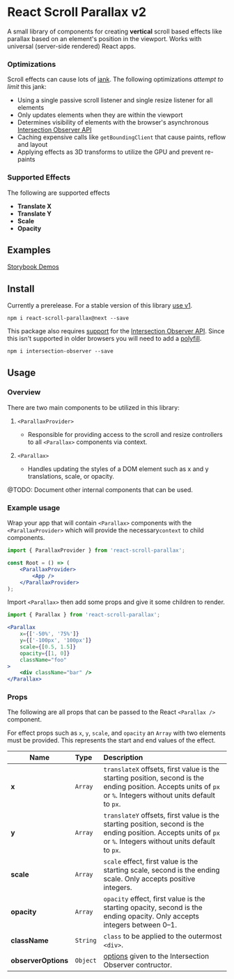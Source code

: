 # React Scroll Parallax v2

A small library of components for creating **vertical** scroll based effects like parallax based on an element's position in the viewport. Works with universal (server-side rendered) React apps.

### Optimizations

Scroll effects can cause lots of [jank](http://jankfree.org/). The following optimizations _attempt to limit_ this jank:

- Using a single passive scroll listener and single resize listener for all elements
- Only updates elements when they are within the viewport
- Determines visibility of elements with the browser's asynchronous [Intersection Observer API](https://developer.mozilla.org/en-US/docs/Web/API/Intersection_Observer_API)
- Caching expensive calls like `getBoundingClient` that cause paints, reflow and layout
- Applying effects as 3D transforms to utilize the GPU and prevent re-paints

### Supported Effects

The following are supported effects

- **Translate X** 
- **Translate Y**
- **Scale**
- **Opacity** 

## Examples

[Storybook Demos](http://react-scroll-parallax.surge.sh/)

## Install

Currently a prerelease. For a stable version of this library [use v1](https://github.com/jscottsmith/react-scroll-parallax).

```
npm i react-scroll-parallax@next --save
```

This package also requires [support](https://caniuse.com/#search=IntersectionObserver) for the [Intersection Observer API](https://developer.mozilla.org/en-US/docs/Web/API/Intersection_Observer_API). Since this isn't supported in older browsers you will need to add a [polyfill](https://github.com/w3c/IntersectionObserver/tree/gh-pages/polyfill).

```
npm i intersection-observer --save
```

## Usage

### Overview

There are two main components to be utilized in this library:

1. `<ParallaxProvider>`
    - Responsible for providing access to the scroll and resize controllers to all `<Parallax>` components via context.

2. `<Parallax>`
    - Handles updating the styles of a DOM element such as x and y translations, scale, or opacity.

@TODO: Document other internal components that can be used.

### Example usage

Wrap your app that will contain `<Parallax>` components with the `<ParallaxProvider>` which will provide the necessary`context` to child components.

```jsx
import { ParallaxProvider } from 'react-scroll-parallax';

const Root = () => (
    <ParallaxProvider>
        <App />
    </ParallaxProvider>
);
```

Import `<Parallax>` then add some props and give it some children to render.

```jsx
import { Parallax } from 'react-scroll-parallax';

<Parallax
    x={['-50%', '75%']}
    y={['-100px', '100px']}
    scale={[0.5, 1.5]}
    opacity={[1, 0]}
    className="foo"
>
    <div className="bar" />
</Parallax>
```

### <Parallax> Props

The following are all props that can be passed to the React `<Parallax />` component. 

For effect props such as `x`, `y`, `scale`, and `opacity` an `Array` with two elements must be provided. This represents the start and end values of the effect.

|Name                  |Type    |Description
|----------------------|:-------|:----------------------------------------
|**x**                 |`Array` |`translateX` offsets, first value is the starting position, second is the ending position. Accepts units of `px` or `%`. Integers without units default to `px`.
|**y**                 |`Array` |`translateY` offsets, first value is the starting position, second is the ending position. Accepts units of `px` or `%`. Integers without units default to `px`.
|**scale**             |`Array` |`scale` effect, first value is the starting scale, second is the ending scale. Only accepts positive integers.
|**opacity**           |`Array` |`opacity` effect, first value is the starting opacity, second is the ending opacity. Only accepts integers between 0–1.
|**className**         |`String`|`class` to be applied to the outermost `<div>`.
|**observerOptions**   |`Object`|[options](https://developer.mozilla.org/en-US/docs/Web/API/Intersection_Observer_API) given to the Intersection Observer contructor.








